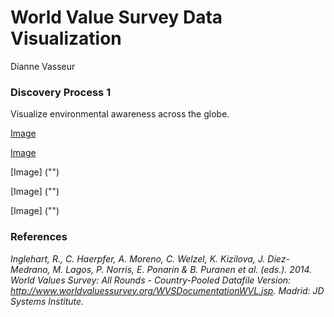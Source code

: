 # World Value Survey Data Visualization
Dianne Vasseur 

### Discovery Process 1
Visualize environmental awareness across the globe.

[Image]("")


[Image]("")

[Image] ("")

[Image] ("")

[Image] ("")


### References
_Inglehart, R., C. Haerpfer, A. Moreno, C. Welzel, K. Kizilova, J. Diez-Medrano, M. Lagos, P. Norris, E. Ponarin & B. Puranen et al. (eds.). 2014. World Values Survey: All Rounds - Country-Pooled Datafile Version: http://www.worldvaluessurvey.org/WVSDocumentationWVL.jsp. Madrid: JD Systems Institute._
